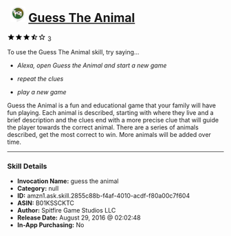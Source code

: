# &nbsp;<img src="skill_icon" alt="Guess The Animal icon" width="36"> [Guess The Animal](http://alexa.amazon.com/#skills/amzn1.ask.skill.2855c88b-f4af-4010-acdf-f80a00c7f604)
![3.6 stars](../../images/ic_star_black_18dp_1x.png)![3.6 stars](../../images/ic_star_black_18dp_1x.png)![3.6 stars](../../images/ic_star_black_18dp_1x.png)![3.6 stars](../../images/ic_star_half_black_18dp_1x.png)![3.6 stars](../../images/ic_star_border_black_18dp_1x.png) 3

To use the Guess The Animal skill, try saying...

* *Alexa, open Guess the Animal and start a new game*

* *repeat the clues*

* *play a new game*

Guess the Animal is a fun and educational game that your family will have fun playing.  Each animal is described, starting with where they live and a brief description and the clues end with a more precise clue that will guide the player towards the correct animal.  There are a series of animals described, get the most correct to win.  More animals will be added over time.

***

### Skill Details

* **Invocation Name:** guess the animal
* **Category:** null
* **ID:** amzn1.ask.skill.2855c88b-f4af-4010-acdf-f80a00c7f604
* **ASIN:** B01KSSCKTC
* **Author:** Spitfire Game Studios LLC
* **Release Date:** August 29, 2016 @ 02:02:48
* **In-App Purchasing:** No
